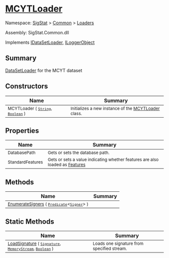 # [MCYTLoader](./MCYTLoader.md)

Namespace: [SigStat]() > [Common](./../README.md) > [Loaders](./README.md)

Assembly: SigStat.Common.dll

Implements [IDataSetLoader](./IDataSetLoader.md), [ILoggerObject](./../ILoggerObject.md)

## Summary
[DataSetLoader](https://github.com/hargitomi97/sigstat/blob/master/docs/md/SigStat/Common/Loaders/DataSetLoader.md) for the MCYT dataset

## Constructors

| Name | Summary | 
| --- | --- | 
| <sub>MCYTLoader ( [`String`](https://docs.microsoft.com/en-us/dotnet/api/System.String), [`Boolean`](https://docs.microsoft.com/en-us/dotnet/api/System.Boolean) )</sub><div style="pointer-events:none; cursor:default; width=200;"></div>| <sub>Initializes a new instance of the [MCYTLoader](https://github.com/hargitomi97/sigstat/blob/master/docs/md/SigStat/Common/Loaders/MCYTLoader.md) class.</sub>| <br>


## Properties

| Name | Summary | 
| --- | --- | 
| <sub>DatabasePath</sub><div style="pointer-events:none; cursor:default; width=200;"></div>| <sub>Gets or sets the database path.</sub>| <br>
| <sub>StandardFeatures</sub><div style="pointer-events:none; cursor:default; width=200;"></div>| <sub>Gets or sets a value indicating whether features are also loaded as [Features](https://github.com/hargitomi97/sigstat/blob/master/docs/md/SigStat/Common/Features.md)</sub>| <br>


## Methods

| Name | Summary | 
| --- | --- | 
| <sub>[EnumerateSigners](./Methods/MCYTLoader-100663935.md) ( [`Predicate`](https://docs.microsoft.com/en-us/dotnet/api/System.Predicate-1)\<[`Signer`](./../Signer.md)> )</sub><div style="pointer-events:none; cursor:default; width=200;"></div>| <sub></sub>| <br>


## Static Methods

| Name | Summary | 
| --- | --- | 
| <sub>[LoadSignature](./Methods/MCYTLoader-100663936.md) ( [`Signature`](./../Signature.md), [`MemoryStream`](https://docs.microsoft.com/en-us/dotnet/api/System.IO.MemoryStream), [`Boolean`](https://docs.microsoft.com/en-us/dotnet/api/System.Boolean) )</sub><div style="pointer-events:none; cursor:default; width=200;"></div>| <sub>Loads one signature from specified stream.</sub>| <br>


